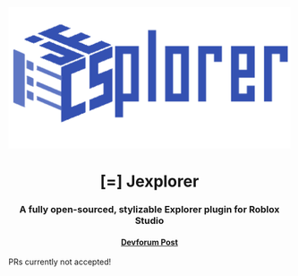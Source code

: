 <div align="center">
  
![alt text](./images/jexplorerLogo.png)
# [=] Jexplorer
### A fully open-sourced, stylizable Explorer plugin for Roblox Studio
#### [Devforum Post](https://devforum.roblox.com/t/beta-0215-jexplorer-stylizable-explorer-widget-made-with-jecs/3788801)

</div>

PRs currently not accepted!
